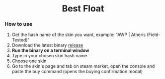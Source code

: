 <h1 align="center">
    Best Float
</h1>

### How to use
1. Get the hash name of the skin you want, example: "AWP | Atheris (Field-Tested)"
2. Download the latest binary [release](https://github.com/Zackwn/bestfloat/releases/)
3. **Run the binary on a terminal window**
4. Type in your chosen skin hash name.
5. Choose one skin
6. Go to the skin's page and tab on steam market, open the console and paste the buy command (opens the buying confirmation modal)